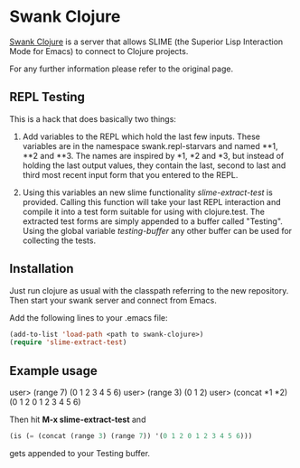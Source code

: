 # Swank Clojure

[Swank Clojure](http://github.com/technomancy/swank-clojure) is a
server that allows SLIME (the Superior Lisp Interaction Mode for
Emacs) to connect to Clojure projects.

For any further information please refer to the original page.

## REPL Testing

This is a hack that does basically two things:

1. Add variables to the REPL which hold the last few inputs. These
   variables are in the namespace swank.repl-starvars and named **1,
   **2 and **3.
   The names are inspired by *1, *2 and *3, but instead of holding the
   last output values, they contain the last, second to last and third
   most recent input form that you entered to the REPL.

2. Using this variables an new slime functionality *slime-extract-test*
   is provided. Calling this function will take your last REPL
   interaction and compile it into a test form suitable for using with
   clojure.test.
   The extracted test forms are simply appended to a buffer called
   "Testing".  Using the global variable *testing-buffer* any other buffer can be
   used for collecting the tests.

## Installation

   Just run clojure as usual with the classpath referring to the new
   repository. Then start your swank server and connect from Emacs.

   Add the following lines to your .emacs file:
   ```lisp
   (add-to-list 'load-path <path to swank-clojure>)
   (require 'slime-extract-test)
   ```

## Example usage

   user> (range 7)
   (0 1 2 3 4 5 6)
   user> (range 3)
   (0 1 2)
   user> (concat *1 *2)
   (0 1 2 0 1 2 3 4 5 6)

   Then hit **M-x slime-extract-test** and

   ```lisp
   (is (= (concat (range 3) (range 7)) '(0 1 2 0 1 2 3 4 5 6)))
   ```

   gets appended to your Testing buffer.